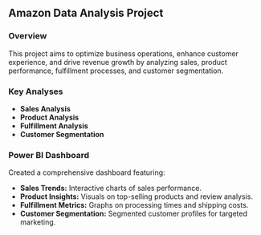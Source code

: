 ## Amazon Data Analysis Project

### Overview
This project aims to optimize business operations, enhance customer experience, and drive revenue growth by analyzing sales, product performance, fulfillment processes, and customer segmentation.

### Key Analyses
- **Sales Analysis** 
- **Product Analysis** 
- **Fulfillment Analysis** 
- **Customer Segmentation** 

### Power BI Dashboard
Created a comprehensive dashboard featuring:
- **Sales Trends:** Interactive charts of sales performance.
- **Product Insights:** Visuals on top-selling products and review analysis.
- **Fulfillment Metrics:** Graphs on processing times and shipping costs.
- **Customer Segmentation:** Segmented customer profiles for targeted marketing.


